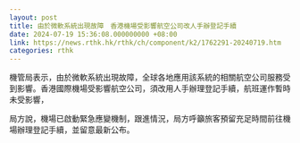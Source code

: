 ```yaml
---
layout: post
title: 由於微軟系統出現故障　香港機場受影響航空公司改人手辦登記手續
date: 2024-07-19 15:36:08.000000000 +08:00
link: https://news.rthk.hk/rthk/ch/component/k2/1762291-20240719.htm
categories: rthk
---
```


機管局表示，由於微軟系統出現故障，全球各地應用該系統的相關航空公司服務受到影響。香港國際機場受影響航空公司，須改用人手辦理登記手續，航班運作暫時未受影響，

局方說，機場已啟動緊急應變機制，跟進情況，局方呼籲旅客預留充足時間前往機場辦理登記手續，並留意最新公布。
